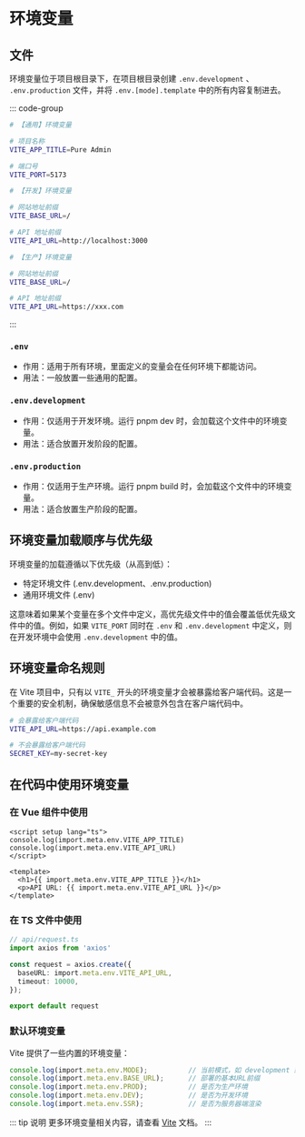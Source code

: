 # 环境变量

## 文件

环境变量位于项目根目录下，在项目根目录创建 `.env.development` 、 `.env.production` 文件，并将 `.env.[mode].template` 中的所有内容复制进去。

::: code-group
```bash [.env]
# 【通用】环境变量

# 项目名称
VITE_APP_TITLE=Pure Admin

# 端口号
VITE_PORT=5173
```

```bash [.env.development]
# 【开发】环境变量

# 网站地址前缀
VITE_BASE_URL=/

# API 地址前缀
VITE_API_URL=http://localhost:3000
```

```bash [.env.production]
# 【生产】环境变量

# 网站地址前缀
VITE_BASE_URL=/

# API 地址前缀
VITE_API_URL=https://xxx.com
```
:::

### `.env`

- 作用：适用于所有环境，里面定义的变量会在任何环境下都能访问。
- 用法：一般放置一些通用的配置。

### `.env.development`

- 作用：仅适用于开发环境。运行 pnpm dev 时，会加载这个文件中的环境变量。
- 用法：适合放置开发阶段的配置。

### `.env.production`

- 作用：仅适用于生产环境。运行 pnpm build 时，会加载这个文件中的环境变量。
- 用法：适合放置生产阶段的配置。

## 环境变量加载顺序与优先级

环境变量的加载遵循以下优先级（从高到低）：

- 特定环境文件 (.env.development、.env.production)
- 通用环境文件 (.env)

这意味着如果某个变量在多个文件中定义，高优先级文件中的值会覆盖低优先级文件中的值。例如，如果 `VITE_PORT` 同时在 `.env` 和 `.env.development` 中定义，则在开发环境中会使用 `.env.development` 中的值。

## 环境变量命名规则

在 Vite 项目中，只有以 `VITE_` 开头的环境变量才会被暴露给客户端代码。这是一个重要的安全机制，确保敏感信息不会被意外包含在客户端代码中。

``` bash
# 会暴露给客户端代码
VITE_API_URL=https://api.example.com

# 不会暴露给客户端代码
SECRET_KEY=my-secret-key
```

## 在代码中使用环境变量

### 在 Vue 组件中使用

``` vue
<script setup lang="ts">
console.log(import.meta.env.VITE_APP_TITLE)
console.log(import.meta.env.VITE_API_URL)
</script>

<template>
  <h1>{{ import.meta.env.VITE_APP_TITLE }}</h1>
  <p>API URL: {{ import.meta.env.VITE_API_URL }}</p>
</template>
```

### 在 TS 文件中使用

``` ts
// api/request.ts
import axios from 'axios'

const request = axios.create({
  baseURL: import.meta.env.VITE_API_URL,
  timeout: 10000,
});

export default request
```

### 默认环境变量

Vite 提供了一些内置的环境变量：

``` ts
console.log(import.meta.env.MODE);          // 当前模式，如 development 或 production
console.log(import.meta.env.BASE_URL);      // 部署的基本URL前缀
console.log(import.meta.env.PROD);          // 是否为生产环境
console.log(import.meta.env.DEV);           // 是否为开发环境
console.log(import.meta.env.SSR);           // 是否为服务器端渲染
```

::: tip 说明
更多环境变量相关内容，请查看 [Vite](https://cn.vitejs.dev/guide/env-and-mode.html) 文档。
:::
